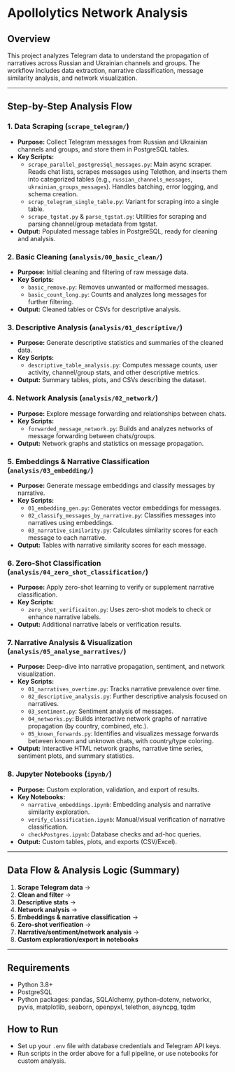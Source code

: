 # Apollolytics Network Analysis

## Overview
This project analyzes Telegram data to understand the propagation of narratives across Russian and Ukrainian channels and groups. The workflow includes data extraction, narrative classification, message similarity analysis, and network visualization.

---

## Step-by-Step Analysis Flow

### 1. **Data Scraping (`scrape_telegram/`)**
- **Purpose:** Collect Telegram messages from Russian and Ukrainian channels and groups, and store them in PostgreSQL tables.
- **Key Scripts:**
  - `scrape_parallel_postgresSql_messages.py`: Main async scraper. Reads chat lists, scrapes messages using Telethon, and inserts them into categorized tables (e.g., `russian_channels_messages`, `ukrainian_groups_messages`). Handles batching, error logging, and schema creation.
  - `scrap_telegram_single_table.py`: Variant for scraping into a single table.
  - `scrape_tgstat.py` & `parse_tgstat.py`: Utilities for scraping and parsing channel/group metadata from tgstat.
- **Output:** Populated message tables in PostgreSQL, ready for cleaning and analysis.

### 2. **Basic Cleaning (`analysis/00_basic_clean/`)**
- **Purpose:** Initial cleaning and filtering of raw message data.
- **Key Scripts:**
  - `basic_remove.py`: Removes unwanted or malformed messages.
  - `basic_count_long.py`: Counts and analyzes long messages for further filtering.
- **Output:** Cleaned tables or CSVs for descriptive analysis.

### 3. **Descriptive Analysis (`analysis/01_descriptive/`)**
- **Purpose:** Generate descriptive statistics and summaries of the cleaned data.
- **Key Scripts:**
  - `descriptive_table_analysis.py`: Computes message counts, user activity, channel/group stats, and other descriptive metrics.
- **Output:** Summary tables, plots, and CSVs describing the dataset.

### 4. **Network Analysis (`analysis/02_network/`)**
- **Purpose:** Explore message forwarding and relationships between chats.
- **Key Scripts:**
  - `forwarded_message_network.py`: Builds and analyzes networks of message forwarding between chats/groups.
- **Output:** Network graphs and statistics on message propagation.

### 5. **Embeddings & Narrative Classification (`analysis/03_embedding/`)**
- **Purpose:** Generate message embeddings and classify messages by narrative.
- **Key Scripts:**
  - `01_embedding_gen.py`: Generates vector embeddings for messages.
  - `02_classify_messages_by_narrative.py`: Classifies messages into narratives using embeddings.
  - `03_narrative_similarity.py`: Calculates similarity scores for each message to each narrative.
- **Output:** Tables with narrative similarity scores for each message.

### 6. **Zero-Shot Classification (`analysis/04_zero_shot_classification/`)**
- **Purpose:** Apply zero-shot learning to verify or supplement narrative classification.
- **Key Scripts:**
  - `zero_shot_verificaiton.py`: Uses zero-shot models to check or enhance narrative labels.
- **Output:** Additional narrative labels or verification results.

### 7. **Narrative Analysis & Visualization (`analysis/05_analyse_narratives/`)**
- **Purpose:** Deep-dive into narrative propagation, sentiment, and network visualization.
- **Key Scripts:**
  - `01_narratives_overtime.py`: Tracks narrative prevalence over time.
  - `02_descriptive_analysis.py`: Further descriptive analysis focused on narratives.
  - `03_sentiment.py`: Sentiment analysis of messages.
  - `04_networks.py`: Builds interactive network graphs of narrative propagation (by country, combined, etc.).
  - `05_known_forwards.py`: Identifies and visualizes message forwards between known and unknown chats, with country/type coloring.
- **Output:** Interactive HTML network graphs, narrative time series, sentiment plots, and summary statistics.

### 8. **Jupyter Notebooks (`ipynb/`)**
- **Purpose:** Custom exploration, validation, and export of results.
- **Key Notebooks:**
  - `narrative_embeddings.ipynb`: Embedding analysis and narrative similarity exploration.
  - `verify_classification.ipynb`: Manual/visual verification of narrative classification.
  - `checkPostgres.ipynb`: Database checks and ad-hoc queries.
- **Output:** Custom tables, plots, and exports (CSV/Excel).

---

## Data Flow & Analysis Logic (Summary)

1. **Scrape Telegram data** →
2. **Clean and filter** →
3. **Descriptive stats** →
4. **Network analysis** →
5. **Embeddings & narrative classification** →
6. **Zero-shot verification** →
7. **Narrative/sentiment/network analysis** →
8. **Custom exploration/export in notebooks**

---

## Requirements
- Python 3.8+
- PostgreSQL
- Python packages: pandas, SQLAlchemy, python-dotenv, networkx, pyvis, matplotlib, seaborn, openpyxl, telethon, asyncpg, tqdm

## How to Run
- Set up your `.env` file with database credentials and Telegram API keys.
- Run scripts in the order above for a full pipeline, or use notebooks for custom analysis.

